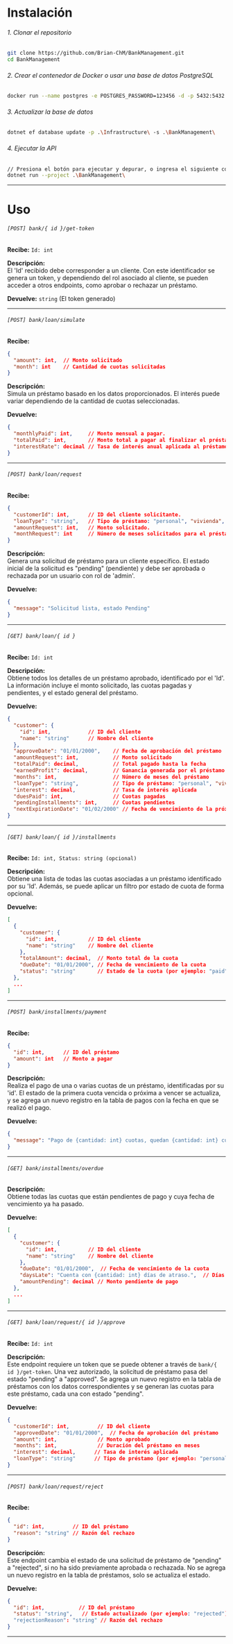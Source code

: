 # Instalación

###### 1. Clonar el repositorio

```bash
git clone https://github.com/Brian-ChM/BankManagement.git
cd BankManagement
```

###### 2. Crear el contenedor de Docker o usar una base de datos PostgreSQL

```bash
docker run --name postgres -e POSTGRES_PASSWORD=123456 -d -p 5432:5432 postgres
```

###### 3. Actualizar la base de datos

```bash
dotnet ef database update -p .\Infrastructure\ -s .\BankManagement\
```

###### 4. Ejecutar la API

```bash
// Presiona el botón para ejecutar y depurar, o ingresa el siguiente comando
dotnet run --project .\BankManagement\
```

---

# Uso

###### `[POST] bank/{ id }/get-token`

**Recibe:** `Id: int`

**Descripción:**  
El 'Id' recibido debe corresponder a un cliente. Con este identificador se genera un token, y dependiendo del rol asociado al cliente, se pueden acceder a otros endpoints, como aprobar o rechazar un préstamo.

**Devuelve:** `string` (El token generado)

---

###### `[POST] bank/loan/simulate`

**Recibe:**

```json
{
  "amount": int,  // Monto solicitado
  "month": int    // Cantidad de cuotas solicitadas 
}
```

**Descripción:**  
Simula un préstamo basado en los datos proporcionados. El interés puede variar dependiendo de la cantidad de cuotas seleccionadas.

**Devuelve:**

```json
{
  "monthlyPaid": int,     // Monto mensual a pagar.
  "totalPaid": int,       // Monto total a pagar al finalizar el préstamo.
  "interestRate": decimal // Tasa de interés anual aplicada al préstamo.
}
```

---

###### `[POST] bank/loan/request`

**Recibe:**

```json
{
  "customerId": int,      // ID del cliente solicitante.
  "loanType": "string",   // Tipo de préstamo: "personal", "vivienda", "automotriz".
  "amountRequest": int,   // Monto solicitado.
  "monthRequest": int     // Número de meses solicitados para el préstamo.
}
```

**Descripción:**  
Genera una solicitud de préstamo para un cliente específico. El estado inicial de la solicitud es "pending" (pendiente) y debe ser aprobada o rechazada por un usuario con rol de 'admin'.

**Devuelve:**

```json
{
  "message": "Solicitud lista, estado Pending"
}
```

---

###### `[GET] bank/loan/{ id }`

**Recibe:** `Id: int`

**Descripción:**  
Obtiene todos los detalles de un préstamo aprobado, identificado por el 'Id'. La información incluye el monto solicitado, las cuotas pagadas y pendientes, y el estado general del préstamo.

**Devuelve:**

```json
{
  "customer": {
    "id": int,            // ID del cliente
    "name": "string"      // Nombre del cliente
  },
  "approveDate": "01/01/2000",    // Fecha de aprobación del préstamo
  "amountRequest": int,           // Monto solicitado
  "totalPaid": decimal,           // Total pagado hasta la fecha
  "earnedProfit": decimal,        // Ganancia generada por el préstamo
  "months": int,                  // Número de meses del préstamo
  "loanType": "string",           // Tipo de préstamo: "personal", "vivienda", "automotriz"
  "interest": decimal,            // Tasa de interés aplicada
  "duesPaid": int,                // Cuotas pagadas
  "pendingInstallments": int,     // Cuotas pendientes
  "nextExpirationDate": "01/02/2000" // Fecha de vencimiento de la próxima cuota
}
```

---

###### `[GET] bank/loan/{ id }/installments`

**Recibe:** `Id: int, Status: string (opcional)`

**Descripción:**  
Obtiene una lista de todas las cuotas asociadas a un préstamo identificado por su 'Id'. Además, se puede aplicar un filtro por estado de cuota de forma opcional.

**Devuelve:**

```json
[
  {
    "customer": {
      "id": int,          // ID del cliente
      "name": "string"    // Nombre del cliente
    },
    "totalAmount": decimal,  // Monto total de la cuota
    "dueDate": "01/01/2000", // Fecha de vencimiento de la cuota
    "status": "string"       // Estado de la cuota (por ejemplo: "paid", "pending")
  },
  ...
]
```

---

###### `[POST] bank/installments/payment`

**Recibe:**

```json
{
  "id": int,      // ID del préstamo
  "amount": int   // Monto a pagar
}
```

**Descripción:**  
Realiza el pago de una o varias cuotas de un préstamo, identificadas por su 'id'. El estado de la primera cuota vencida o próxima a vencer se actualiza, y se agrega un nuevo registro en la tabla de pagos con la fecha en que se realizó el pago.

**Devuelve:**

```json
{
  "message": "Pago de {cantidad: int} cuotas, quedan {cantidad: int} cuotas pendientes"
}
```

---

###### `[GET] bank/installments/overdue`

**Descripción:**  
Obtiene todas las cuotas que están pendientes de pago y cuya fecha de vencimiento ya ha pasado.

**Devuelve:**

```json
[
  {
    "customer": {
      "id": int,          // ID del cliente
      "name": "string"    // Nombre del cliente
    },
    "dueDate": "01/01/2000",  // Fecha de vencimiento de la cuota
    "daysLate": "Cuenta con {cantidad: int} días de atraso.",  // Días de atraso
    "amountPending": decimal // Monto pendiente de pago
  },
  ...
]
```

---

###### `[GET] bank/loan/request/{ id }/approve`

**Recibe:** `Id: int`

**Descripción:**  
Este endpoint requiere un token que se puede obtener a través de `bank/{ id }/get-token`. Una vez autorizado, la solicitud de préstamo pasa del estado "pending" a "approved". Se agrega un nuevo registro en la tabla de préstamos con los datos correspondientes y se generan las cuotas para este préstamo, cada una con estado "pending".

**Devuelve:**

```json
{
  "customerId": int,         // ID del cliente
  "approvedDate": "01/01/2000",  // Fecha de aprobación del préstamo
  "amount": int,             // Monto aprobado
  "months": int,             // Duración del préstamo en meses
  "interest": decimal,      // Tasa de interés aplicada
  "loanType": "string"      // Tipo de préstamo (por ejemplo: "personal", "vivienda", "automotriz")
}
```

---

###### `[POST] bank/loan/request/reject`

**Recibe:**

```json
{
  "id": int,         // ID del préstamo
  "reason": "string" // Razón del rechazo
}
```

**Descripción:**  
Este endpoint cambia el estado de una solicitud de préstamo de "pending" a "rejected", si no ha sido previamente aprobada o rechazada. No se agrega un nuevo registro en la tabla de préstamos, solo se actualiza el estado.

**Devuelve:**

```json
{
  "id": int,           // ID del préstamo
  "status": "string",   // Estado actualizado (por ejemplo: "rejected")
  "rejectionReason": "string" // Razón del rechazo
}
```

---
